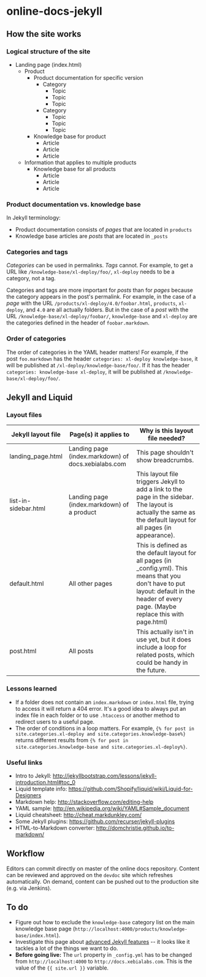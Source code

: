 online-docs-jekyll
==================

## How the site works

### Logical structure of the site

* Landing page (index.html)
    * Product
        * Product documentation for specific version
            * Category
                * Topic
                * Topic
                * Topic
            * Category
                * Topic
                * Topic
                * Topic
        * Knowledge base for product
            * Article
            * Article
            * Article
    * Information that applies to multiple products
        * Knowledge base for all products
            * Article
            * Article
            * Article

### Product documentation vs. knowledge base

In Jekyll terminology:

* Product documentation consists of *pages* that are located in `products`
* Knowledge base articles are *posts* that are located in `_posts`

### Categories and tags

*Categories* can be used in permalinks. *Tags* cannot. For example, to get a URL like `/knowledge-base/xl-deploy/foo/`, `xl-deploy` needs to be a category, not a tag.

Categories and tags are more important for *posts* than for *pages* because the category appears in the post's permalink. For example, in the case of a *page* with the URL `/products/xl-deploy/4.0/foobar.html`, `products`, `xl-deploy`, and `4.0` are all actually folders. But in the case of a *post* with the URL `/knowledge-base/xl-deploy/foobar/`, `knowledge-base` and `xl-deploy` are the categories defined in the header of `foobar.markdown`.

### Order of categories

The order of categories in the YAML header matters! For example, if the post `foo.markdown` has the header `categories: xl-deploy knowledge-base`, it will be published at `/xl-deploy/knowledge-base/foo/`. If it has the header `categories: knowledge-base xl-deploy`, it will be published at `/knowledge-base/xl-deploy/foo/`.

## Jekyll and Liquid

### Layout files

| Jekyll layout file   | Page(s) it applies to                               | Why is this layout file needed?                                                                                                                                                              |
|----------------------|-----------------------------------------------------|----------------------------------------------------------------------------------------------------------------------------------------------------------------------------------------------|
| landing_page.html    | Landing page (index.markdown) of docs.xebialabs.com | This page shouldn't show breadcrumbs.                                                                                                                                                        |
| list-in-sidebar.html | Landing page (index.markdown) of a product          | This layout file triggers Jekyll to add a link to the page in the sidebar. The layout is actually the same as the default layout for all pages (in appearance).                              |
| default.html         | All other pages                                     | This is defined as the default layout for all pages (in _config.yml). This means that you don't have to put layout: default in the header of every page. (Maybe replace this with page.html) |
| post.html            | All posts                                           | This actually isn't in use yet, but it does include a loop for related posts, which could be handy in the future.                                                                            |

### Lessons learned

* If a folder does not contain an `index.markdown` or `index.html` file, trying to access it will return a 404 error. It's a good idea to always put an index file in each folder or to use `.htaccess` or another method to redirect users to a useful page.
* The order of conditions in a loop matters. For example, `{% for post in site.categories.xl-deploy and site.categories.knowledge-base%}` returns different results from `{% for post in site.categories.knowledge-base and site.categories.xl-deploy%}`.

### Useful links

* Intro to Jekyll: http://jekyllbootstrap.com/lessons/jekyll-introduction.html#toc_0
* Liquid template info: https://github.com/Shopify/liquid/wiki/Liquid-for-Designers
* Markdown help: http://stackoverflow.com/editing-help
* YAML sample: http://en.wikipedia.org/wiki/YAML#Sample_document
* Liquid cheatsheet: http://cheat.markdunkley.com/
* Some Jekyll plugins: https://github.com/recurser/jekyll-plugins
* HTML-to-Markdown converter: http://domchristie.github.io/to-markdown/

## Workflow

Editors can commit directly on master of the online docs repository. Content can be reviewed and approved on the `devdoc` site which refreshes automatically. On demand, content can be pushed out to the production site (e.g. via Jenkins).

## To do

* Figure out how to exclude the `knowledge-base` category list on the main knowledge base page (`http://localhost:4000/products/knowledge-base/index.html`).
* Investigate this page about [advanced Jekyll features](http://www.divshot.com/blog/web-development/advanced-jekyll-features/) -- it looks like it tackles a lot of the things we want to do.
* **Before going live:** The `url` property in `_config.yml` has to be changed from `http://localhost:4000` to `http://docs.xebialabs.com`. This is the value of the `{{ site.url }}` variable.